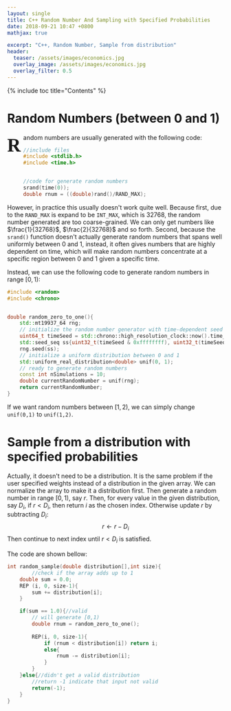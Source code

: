 ```yaml
---
layout: single
title: C++ Random Number And Sampling with Specified Probabilities
date: 2018-09-21 10:47 +0800
mathjax: true

excerpt: "C++, Random Number, Sample from distribution"
header:
  teaser: /assets/images/economics.jpg
  overlay_image: /assets/images/economics.jpg
  overlay_filter: 0.5
---
```

{% include toc title="Contents" %}

# Random Numbers (between 0 and 1)
<span style = "display:block;
	float:left;
	font-family:Georgia;
	font-size: 310%;
	font-weight: bold;
	line-height: 90%;
	margin-right: 6px;
	margin-bottom:-2px;
	margin-top: 7px;">R</span>andom numbers are usually generated with the following code:
	
	
```c++
//include files
#include <stdlib.h>
#include <time.h>


//code for generate random numbers
srand(time(0));
double rnum = ((double)rand()/RAND_MAX);
```

However, in practice this usually doesn't work quite well. Because first, due to the `RAND_MAX` is expand to be `INT_MAX`, which is 32768, the random number generated are too coarse-grained. We can only get numbers like $\frac{1}{32768}$, $\frac{2}{32768}$ and so forth. Second, because the `srand()` function doesn't actually generate random numbers that spans well uniformly between 0 and 1, instead, it often gives numbers that are highly dependent on time, which will make random numbers concentrate at a specific region between 0 and 1 given a specific time.

Instead, we can use the following code to generate random numbers in range $[0, 1)$:
```c++
#include <random>
#include <chrono>


double random_zero_to_one(){
    std::mt19937_64 rng;
    // initialize the random number generator with time-dependent seed
    uint64_t timeSeed = std::chrono::high_resolution_clock::now().time_since_epoch().count();
    std::seed_seq ss{uint32_t(timeSeed & 0xffffffff), uint32_t(timeSeed>>32)};
    rng.seed(ss);
    // initialize a uniform distribution between 0 and 1
    std::uniform_real_distribution<double> unif(0, 1);
    // ready to generate random numbers
    const int nSimulations = 10;
    double currentRandomNumber = unif(rng);
    return currentRandomNumber;
}
```
If we want random numbers between $[1,2)$, we can simply change `unif(0,1)` to `unif(1,2)`.

# Sample from a distribution with specified probabilities
Actually, it doesn't need to be a distribution. It is the same problem if the user specified weights instead of a distribution in the given array. We can normalize the array to make it a distribution first. Then generate a random number in range $[0,1)$, say $r$. Then, for every value in the given distribution, say $D_i$, if $r < D_i$, then return $i$ as the chosen index. Otherwise update $r$ by subtracting $D_i$:
$$
	r \leftarrow r - D_i
$$
Then continue to next index until $r < D_i$ is satisfied.

The code are shown bellow:

```c++
int random_sample(double distribution[],int size){
        //check if the array adds up to 1
    double sum = 0.0;
    REP (i, 0, size-1){
        sum += distribution[i];
    }

    if(sum == 1.0){//valid
        // will generate [0,1)
        double rnum = random_zero_to_one();
        
        REP(i, 0, size-1){
            if (rnum < distribution[i]) return i;
            else{
                rnum -= distribution[i];
            }
        }
    }else{//didn't get a valid distribution
		//return -1 indicate that input not valid
        return(-1);
    }
}
```

